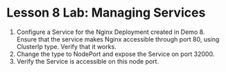 # Lesson 8 Lab: Managing Services

1. Configure a Service for the Nginx Deployment created in Demo 8. Ensure that the service makes Nginx accessible through port 80, using ClusterIp type. Verify that it works.
2. Change the type to NodePort and expose the Service on port 32000.
3. Verify the Service is accessible on this node port.
